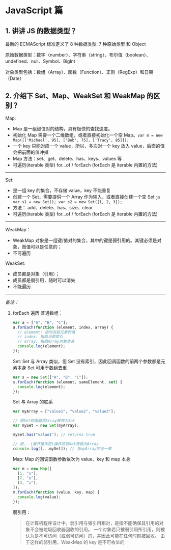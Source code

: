 <!--
 * @Author: your name
 * @Date: 2020-12-30 10:40:55
 * @LastEditTime: 2020-12-30 10:41:55
 * @LastEditors: Please set LastEditors
 * @Description: In User Settings Edit
 * @FilePath: \Github-Repositories\Interview-Questions\JavaScript\README.md
-->

# JavaScript 篇

## 1. 讲讲 JS 的数据类型？

最新的 ECMAScript 标准定义了 8 种数据类型: 7 种原始类型 和 Object

原始数据类型：数字（number）、字符串（string）、布尔值（boolean）、undefined、null、Symbol、BigInt

对象类型包括：数组（Array）、函数（Function）、正则（RegExp）和日期（Date）

## 2. 介绍下 Set、Map、WeakSet 和 WeakMap 的区别？

Map:

- Map 是一组键值对的结构，具有极快的查找速度。
- 初始化 Map 需要一个二维数组，或者直接初始化一个空 Map。`var m = new Map([['Michael', 95], ['Bob', 75], ['Tracy', 85]]);`
- 一个 key 只能对应一个 value，所以，多次对一个 key 放入 value，后面的值会把前面的值冲掉
- Map 方法：set、get、delete、has、keys、values 等
- 可遍历(iterable 类型) for...of / forEach (forEach 是 iterable 内置的方法)

---

Set:

- 是一组 key 的集合，不存储 value，key 不能重复
- 创建一个 Set，需要提供一个 Array 作为输入，或者直接创建一个空 Set
  `js var s1 = new Set(); var s2 = new Set([1, 2, 3]); `
- 方法： add、delete、has、size、clear
- 可遍历(iterable 类型) for...of / forEach (forEach 是 iterable 内置的方法)

---

WeakMap：

- WeakMap 对象是一组键/值对的集合，其中的键是弱引用的。其键必须是对象，而值可以是任意的；
- 不可遍历

WeakSet:

- 成员都是对象（引用）；
- 成员都是弱引用，随时可以消失
- 不能遍历

---

_备注：_

1.  forEach 遍历
    普通数组：

    ```js
    var a = ["A", "B", "C"];
    a.forEach(function (element, index, array) {
      // element: 指向当前元素的值
      // index: 指向当前索引
      // array: 指向Array对象本身
      console.log(element);
    });
    ```

    Set: Set 与 Array 类似，但 Set 没有索引，因此回调函数的前两个参数都是元素本身
    Set 可用于数组去重

    ```js
    var s = new Set(["A", "B", "C"]);
    s.forEach(function (element, sameElement, set) {
      console.log(element);
    });
    ```

    Set 与 Array 的联系

    ```js
    var myArray = ["value1", "value2", "value3"];

    // 用Set构造器将Array转换为Set
    var mySet = new Set(myArray);

    mySet.has("value1"); // returns true

    // 用...(展开操作符)操作符将Set转换为Array
    console.log([...mySet]); // 与myArray完全一致
    ```

    Map: Map 的回调函数参数依次为 value、key 和 map 本身

    ```js
    var m = new Map([
      [1, "x"],
      [2, "y"],
      [3, "z"],
    ]);
    m.forEach(function (value, key, map) {
      console.log(value);
    });
    ```

    弱引用：

    > 在计算机程序设计中，弱引用与强引用相对，是指不能确保其引用的对象不会被垃圾回收器回收的引用。 一个对象若只被弱引用所引用，则被认为是不可访问（或弱可访问）的，并因此可能在任何时刻被回收。
    > 由于这样的弱引用，WeakMap 的 key 是不可枚举的
